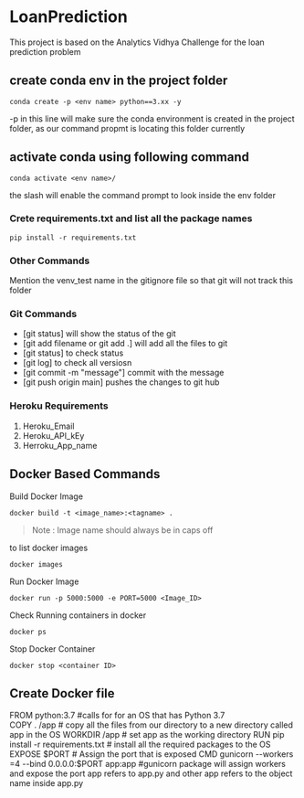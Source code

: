 # LoanPrediction
This project is based on the Analytics Vidhya Challenge for the loan prediction problem


## create conda env in the project folder

```
conda create -p <env name> python==3.xx -y 
```
-p in this line will make sure the conda environment is created in the project folder, as our command propmt is locating this folder currently


## activate conda using following command
```
conda activate <env name>/
```
the slash will enable the command prompt to look inside the env folder


### Crete requirements.txt and list all the package names

```
pip install -r requirements.txt

```

### Other Commands
Mention the venv_test name in the gitignore file so that git will not track this folder


### Git Commands

- [git status] will show the status of the git
- [git add filename or git add .] will add all the files to git 
- [git status]  to check status 
- [git log] to check all versiosn
- [git commit -m "message"] commit with the message
- [git push origin main] pushes the changes to git hub 


### Heroku Requirements
1. Heroku_Email
2. Heroku_API_kEy
3. Herroku_App_name


## Docker Based Commands

Build Docker Image

```
docker build -t <image_name>:<tagname> . 
```

> Note : Image name should always be in caps off 

to list docker images 

```
docker images
```

Run Docker Image

```
docker run -p 5000:5000 -e PORT=5000 <Image_ID>

```

Check Running containers in docker

```
docker ps

```

Stop Docker Container

```
docker stop <container ID>

```


## Create Docker file

FROM python:3.7   #calls for for an OS that has Python 3.7  
COPY . /app       # copy all the files from our directory to a new directory called app in the OS
WORKDIR /app      # set app as the working directory
RUN pip install -r requirements.txt    # install all the required packages to the OS 
EXPOSE $PORT     # Assign the port that is exposed 
CMD gunicorn --workers =4 --bind 0.0.0.0:$PORT app:app #gunicorn package will assign workers and expose the port app refers to app.py and other app refers to the object name inside app.py 